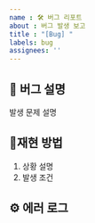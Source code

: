 ```yaml
---
name : 🛠️ 버그 리포트
about : 버그 발생 보고
title : "[Bug] "
labels: bug
assignees: ''
---
```


## 📌 버그 설명
발생 문제 설명

## 📍재현 방법

1. 상황 설명
2. 발생 조건


## ⚙️ 에러 로그 
